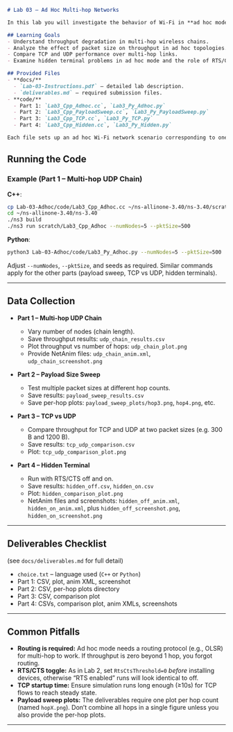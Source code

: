 ````markdown
# Lab 03 – Ad Hoc Multi-hop Networks

In this lab you will investigate the behavior of Wi-Fi in **ad hoc mode** (no access point). You will study how throughput changes over multiple hops, how packet size impacts performance, compare TCP vs UDP, and revisit the hidden terminal problem in an ad-hoc context.

## Learning Goals
- Understand throughput degradation in multi-hop wireless chains.
- Analyze the effect of packet size on throughput in ad hoc topologies.
- Compare TCP and UDP performance over multi-hop links.
- Examine hidden terminal problems in ad hoc mode and the role of RTS/CTS.

## Provided Files
- **docs/**
  - `Lab-03-Instructions.pdf` – detailed lab description.
  - `deliverables.md` – required submission files.
- **code/**
  - Part 1: `Lab3_Cpp_Adhoc.cc`, `Lab3_Py_Adhoc.py`
  - Part 2: `Lab3_Cpp_PayloadSweep.cc`, `Lab3_Py_PayloadSweep.py`
  - Part 3: `Lab3_Cpp_TCP.cc`, `Lab3_Py_TCP.py`
  - Part 4: `Lab3_Cpp_Hidden.cc`, `Lab3_Py_Hidden.py`

Each file sets up an ad hoc Wi-Fi network scenario corresponding to one part of the lab.
````
## Running the Code

### Example (Part 1 – Multi-hop UDP Chain)

**C++**:
```bash
cp Lab-03-Adhoc/code/Lab3_Cpp_Adhoc.cc ~/ns-allinone-3.40/ns-3.40/scratch/
cd ~/ns-allinone-3.40/ns-3.40
./ns3 build
./ns3 run scratch/Lab3_Cpp_Adhoc --numNodes=5 --pktSize=500
```

**Python**:
```bash
python3 Lab-03-Adhoc/code/Lab3_Py_Adhoc.py --numNodes=5 --pktSize=500
```

Adjust `--numNodes`, `--pktSize`, and seeds as required. Similar commands apply for the other parts (payload sweep, TCP vs UDP, hidden terminals).

---

## Data Collection

* **Part 1 – Multi-hop UDP Chain**

  * Vary number of nodes (chain length).
  * Save throughput results: `udp_chain_results.csv`
  * Plot throughput vs number of hops: `udp_chain_plot.png`
  * Provide NetAnim files: `udp_chain_anim.xml`, `udp_chain_screenshot.png`

* **Part 2 – Payload Size Sweep**

  * Test multiple packet sizes at different hop counts.
  * Save results: `payload_sweep_results.csv`
  * Save per-hop plots: `payload_sweep_plots/hop3.png`, `hop4.png`, etc.

* **Part 3 – TCP vs UDP**

  * Compare throughput for TCP and UDP at two packet sizes (e.g. 300 B and 1200 B).
  * Save results: `tcp_udp_comparison.csv`
  * Plot: `tcp_udp_comparison_plot.png`

* **Part 4 – Hidden Terminal**

  * Run with RTS/CTS off and on.
  * Save results: `hidden_off.csv`, `hidden_on.csv`
  * Plot: `hidden_comparison_plot.png`
  * NetAnim files and screenshots: `hidden_off_anim.xml`, `hidden_on_anim.xml`, plus `hidden_off_screenshot.png`, `hidden_on_screenshot.png`

---

## Deliverables Checklist

(see `docs/deliverables.md` for full detail)

* `choice.txt` – language used (`C++` or `Python`)
* Part 1: CSV, plot, anim XML, screenshot
* Part 2: CSV, per-hop plots directory
* Part 3: CSV, comparison plot
* Part 4: CSVs, comparison plot, anim XMLs, screenshots

---

## Common Pitfalls

* **Routing is required:** Ad hoc mode needs a routing protocol (e.g., OLSR) for multi-hop to work. If throughput is zero beyond 1 hop, you forgot routing.
* **RTS/CTS toggle:** As in Lab 2, set `RtsCtsThreshold=0` *before* installing devices, otherwise “RTS enabled” runs will look identical to off.
* **TCP startup time:** Ensure simulation runs long enough (≥10s) for TCP flows to reach steady state.
* **Payload sweep plots:** The deliverables require one plot per hop count (named `hopX.png`). Don’t combine all hops in a single figure unless you also provide the per-hop plots.

---